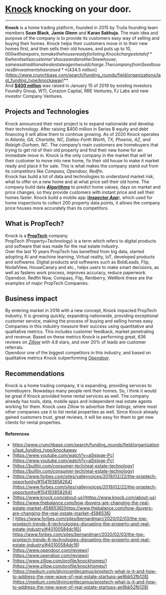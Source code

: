 # **[Knock](https://www.knock.com/)** knocking on your door.
---
**Knock** is a home trading platform, founded in 2015 by Trulia 
founding team members **Sean Black**,
**Jamie Glenn** and **Karan Sakhuja**. The 
main idea and purpose of the company
is to provide its customers easy 
way of selling and buying their 
homes. Knock helps their customers
move in to their new homes first,
and then sells their old houses, and puts up to $10,000 
with a repairs, to make the
house ready for listing. Knock
charges total of  *6% commission* which includes 3% commission
when it sells a customer’s house and another 3 % when buys
new house, same as a traditional real estate agent would charge. 
The company from Seed  to series B investments has raised **[$434.5 million](https://www.crunchbase.com/search/funding_rounds/field/organizations/last_funding_type/knockaway)**.  
And **[$400 million](https://www.housingwire.com/articles/47923-knock-raises-400-million-plans-massive-expansion-of-home-trade-in-program/)** was raised in January 15 of 2019 by existing investors Foundry Group, WTI, Corazon Capital, RRE Ventures, FJ Labs and new investor Company Ventures.


## Projects and Technologies
Knock announced their next project is to expand nationwide and develop their technology. After raising $400 million in Series B equity and debt financing it will allow them to continue growing. As of 2020 Knock operates in *Atlanta, GA, Charlotte, NC, Dallas-Forth Worth, TX, Phoenix, AZ, and Raleigh-Durham, NC*. The company’s main customers are homebuyers that trying to get rid of their old property and find their new home for an immediate move in. Knock is the only company in the market that will let their customer to move into new home, fix their old house to make it market ready and place it for sale. This is what makes the company stand out from its competitors like *Compass, Opendoor, Redfin*.  
Knock has build a lot  of data and technologies to understand market risk, what to offer on a new home and at what price sell their old home. 
The company build data ***[Algorithms](https://www.youtube.com/watch?v=a0isjsge-Pc)*** to predict home values, days on market and price changes, so they provide customers with instant price and sell their homes faster. Knock build a mobile app (***[Inspector App](https://www.youtube.com/watch?v=a0isjsge-Pc)***), which used for home inspections to collect 200 property data points, it allows the company price houses more accurately than its competitors. 


## What is PropTech?
Knock is a **[PropTech](https://medium.com/@vincentlecamus/proptech-what-is-it-and-how-to-address-the-new-wave-of-real-estate-startups-ae9bb52fb128)** company.  
PropTech (Property+Technology) is a term which refers to digital products and software that was made for the real estate industry.         
Over the last 10 years PropTech has benefited from big data, started adopting AI and machine learning, Virtual reality, IoT, developed products and softwares.
Digital products and softwares such as BoldLeads, Flip, NodalView, HouseCanary and etc., helps users to make smart decisions, as well as fastens work process, improves accuracy, reduce paperwork. Opendoor, Redfin Now, Compass, Flip, Rentberry, WeWork these are the examples of major PropTech Companies. 


## Business impact
By entering market in 2016 with a new concept, Knock impacted PropTech industry. It is growing quickly, expanding nationwide, providing exceptional customer service, making the process of buying and selling homes easy.   
Companies in this industry measure their success  using quantitative and qualitative metrics. This includes customer feedback, market penetrating and revenue. Based on these metrics Knock is performing great, 636 reviews on *[Zillow](https://www.zillow.com/profile/knockhomes/)* with 4.8 stars, and over 20% of leads are customer referrals.  
Opendoor one of the biggest competitors in this industry, and based on qualitative metrics Knock outperforming *[Opendoor](https://www.opendoor.com/reviews)*.


## Recommendations 

Knock is a home trading company, it is expanding, providing services to homebuyers. Nowadays many people rent their homes. So, i think it would be great if Knock provided home rental services as well. The company already has tools, data, mobile apps and independent real estate agents working for them. 
Knock uses Zillow to advertise their listings, where most other companies use it to list rental properties as well. Since Knock already gained customers trust, great reviews, it will be easy for them to get new clients for rental properties. 



#### References
- [https://www.crunchbase.com/search/funding_rounds/field/organizations/last_funding_type/knockaway
](https://www.crunchbase.com/search/funding_rounds/field/organizations/last_funding_type/knockaway
)    
- [https://www.youtube.com/watch?v=a0isjsge-Pc](https://www.youtube.com/watch?v=a0isjsge-Pc)
- [https://builtin.com/consumer-tech/real-estate-technology](https://builtin.com/consumer-tech/real-estate-technology)
- [https://www.forbes.com/sites/valleyvoices/2019/02/22/the-proptech-opportunity/#154193858264](https://www.forbes.com/sites/valleyvoices/2019/02/22/the-proptech-opportunity/#154193858264)
- [https://www.knock.com/about-us](https://www.knock.com/about-us)
- [https://www.thebalance.com/how-ibuyers-are-changing-the-real-estate-market-4586536](https://www.thebalance.com/how-ibuyers-are-changing-the-real-estate-market-4586536)
- [ https://www.forbes.com/sites/bernardmarr/2020/02/03/the-top-proptech-trends-6-technologies-disrupting-the-property-and-real-estate-industry/#40100584dc16]( https://www.forbes.com/sites/bernardmarr/2020/02/03/the-top-proptech-trends-6-technologies-disrupting-the-property-and-real-estate-industry/#40100584dc16)
- [https://www.opendoor.com/reviews](https://www.opendoor.com/reviews)
- [https://www.zillow.com/profile/knockhomes/](https://www.zillow.com/profile/knockhomes/)
- [https://medium.com/@vincentlecamus/proptech-what-is-it-and-how-to-address-the-new-wave-of-real-estate-startups-ae9bb52fb128](https://medium.com/@vincentlecamus/proptech-what-is-it-and-how-to-address-the-new-wave-of-real-estate-startups-ae9bb52fb128)